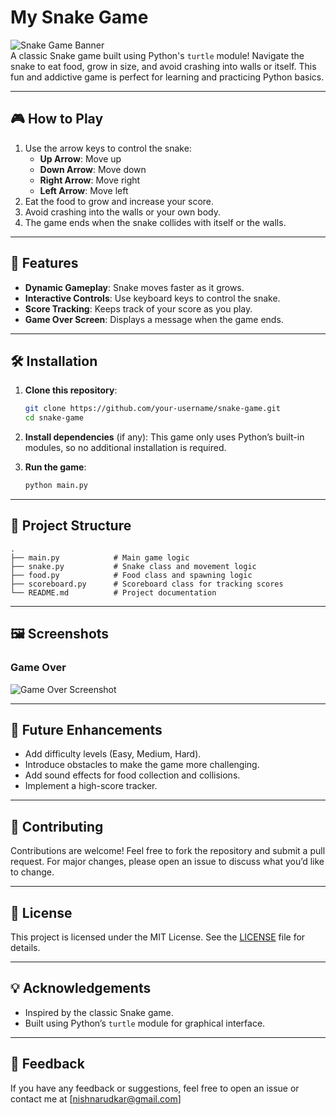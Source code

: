# My Snake Game

![Snake Game Banner](https://via.placeholder.com/800x200.png?text=Snake+Game)  
A classic Snake game built using Python's `turtle` module! Navigate the snake to eat food, grow in size, and avoid crashing into walls or itself. This fun and addictive game is perfect for learning and practicing Python basics.

---

## 🎮 How to Play
1. Use the arrow keys to control the snake:
   - **Up Arrow**: Move up
   - **Down Arrow**: Move down
   - **Right Arrow**: Move right
   - **Left Arrow**: Move left
2. Eat the food to grow and increase your score.
3. Avoid crashing into the walls or your own body.
4. The game ends when the snake collides with itself or the walls.

---

## 🌟 Features
- **Dynamic Gameplay**: Snake moves faster as it grows.
- **Interactive Controls**: Use keyboard keys to control the snake.
- **Score Tracking**: Keeps track of your score as you play.
- **Game Over Screen**: Displays a message when the game ends.

---

## 🛠️ Installation
1. **Clone this repository**:
   ```bash
   git clone https://github.com/your-username/snake-game.git
   cd snake-game
   ```
2. **Install dependencies** (if any):
   This game only uses Python’s built-in modules, so no additional installation is required.

3. **Run the game**:
   ```bash
   python main.py
   ```

---

## 📂 Project Structure
```
.
├── main.py            # Main game logic
├── snake.py           # Snake class and movement logic
├── food.py            # Food class and spawning logic
├── scoreboard.py      # Scoreboard class for tracking scores
└── README.md          # Project documentation
```

---

## 🖼️ Screenshots
### Game Over
![Game Over Screenshot](https://via.placeholder.com/600x400.png?text=Game+Over)

---

## 🚀 Future Enhancements
- Add difficulty levels (Easy, Medium, Hard).
- Introduce obstacles to make the game more challenging.
- Add sound effects for food collection and collisions.
- Implement a high-score tracker.

---

## 🤝 Contributing
Contributions are welcome! Feel free to fork the repository and submit a pull request. For major changes, please open an issue to discuss what you’d like to change.

---

## 📝 License
This project is licensed under the MIT License. See the [LICENSE](LICENSE) file for details.

---

## 💡 Acknowledgements
- Inspired by the classic Snake game.
- Built using Python’s `turtle` module for graphical interface.

---

## 💬 Feedback
If you have any feedback or suggestions, feel free to open an issue or contact me at [nishnarudkar@gmail.com]

